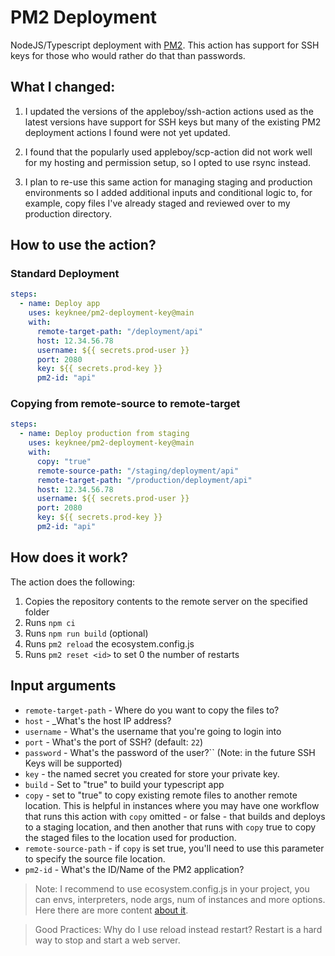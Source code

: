 # PM2 Deployment

NodeJS/Typescript deployment with [PM2]("https://github.com/Unitech/pm2"). This action has support for SSH keys for those who would rather do that than passwords.

## What I changed:

1. I updated the versions of the appleboy/ssh-action actions used as the latest versions have support for SSH keys but many of the existing PM2 deployment actions I found were not yet updated.

2. I found that the popularly used appleboy/scp-action did not work well for my hosting and permission setup, so I opted to use rsync instead.

3. I plan to re-use this same action for managing staging and production environments so I added additional inputs and conditional logic to, for example, copy files I've already staged and reviewed over to my production directory.

## How to use the action?

### Standard Deployment

```yml
steps:
  - name: Deploy app
    uses: keyknee/pm2-deployment-key@main
    with:
      remote-target-path: "/deployment/api"
      host: 12.34.56.78
      username: ${{ secrets.prod-user }}
      port: 2080
      key: ${{ secrets.prod-key }}
      pm2-id: "api"
```

### Copying from remote-source to remote-target

```yml
steps:
  - name: Deploy production from staging
    uses: keyknee/pm2-deployment-key@main
    with:
      copy: "true"
      remote-source-path: "/staging/deployment/api"
      remote-target-path: "/production/deployment/api"
      host: 12.34.56.78
      username: ${{ secrets.prod-user }}
      port: 2080
      key: ${{ secrets.prod-key }}
      pm2-id: "api"
```

## How does it work?

The action does the following:

1. Copies the repository contents to the remote server on the specified folder
2. Runs `npm ci`
3. Runs `npm run build` (optional)
4. Runs `pm2 reload` the ecosystem.config.js
5. Runs `pm2 reset <id>` to set 0 the number of restarts

## Input arguments

- `remote-target-path` - Where do you want to copy the files to?
- `host` - \_What's the host IP address?
- `username` - What's the username that you're going to login into
- `port` - What's the port of SSH? (default: `22`)
- `password` - What's the password of the user?`` (Note: in the future SSH Keys will be supported)
- `key` - the named secret you created for store your private key.
- `build` - Set to "true" to build your typescript app
- `copy` - set to "true" to copy existing remote files to another remote location. This is helpful in instances where you may have one workflow that runs this action with `copy` omitted - or false - that builds and deploys to a staging location, and then another that runs with `copy` true to copy the staged files to the location used for production.
- `remote-source-path` - if `copy` is set true, you'll need to use this parameter to specify the source file location.
- `pm2-id` - What's the ID/Name of the PM2 application?

> Note: I recommend to use ecosystem.config.js in your project, you can envs, interpreters, node args, num of instances and more options. Here there are more content [about it](https://pm2.keymetrics.io/docs/usage/application-declaration).

> Good Practices: Why do I use reload instead restart? Restart is a hard way to stop and start a web server.
